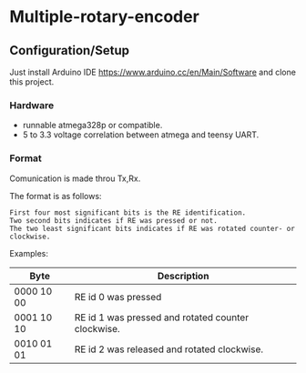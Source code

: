 # Multiple-rotary-encoder

## Configuration/Setup

Just install Arduino IDE https://www.arduino.cc/en/Main/Software and clone this project. 

### Hardware

* runnable atmega328p or compatible.
* 5 to 3.3 voltage correlation between atmega and teensy UART.

### Format

Comunication is made throu Tx,Rx. 

The format is as follows:
```
First four most significant bits is the RE identification.
Two second bits indicates if RE was pressed or not.
The two least significant bits indicates if RE was rotated counter- or clockwise.
```

Examples:

|    Byte       |              Description                         |
------------------ | ----------------------------------------------------
| 0000 10 00 | RE id 0 was pressed                                |
| 0001 10 10 | RE id 1 was pressed and rotated counter clockwise. |
| 0010 01 01 | RE id 2 was released and rotated clockwise.        | 


